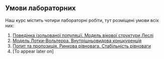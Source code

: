 ## Умови лабораторних

Наш курс містить чотири лабораторні робіти, тут розміщені умови всіх них:

1. [Поведінка ізольованої популяції. Модель вікової структури Леслі](tasks/1.md)
2. [Модель Лотки-Вольтерра. Внутрішньовидова концкуренція](tasks/2.md)
3. [Попит та пропозиція. Ринкова рівновага. Стабільність рівноваги](tasks/3.md)
4. [To appear later on]
